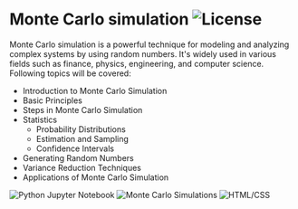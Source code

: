 # Monte Carlo simulation ![License](https://img.shields.io/badge/License-MIT-blue.svg)


Monte Carlo simulation is a powerful technique for modeling and analyzing complex systems by using random numbers. It's widely used in various fields such as finance, physics, engineering, and computer science. Following topics will be covered:

- Introduction to Monte Carlo Simulation
- Basic Principles
- Steps in Monte Carlo Simulation
- Statistics
  - Probability Distributions
  - Estimation and Sampling
  - Confidence Intervals
- Generating Random Numbers
- Variance Reduction Techniques
- Applications of Monte Carlo Simulation

![Python Jupyter Notebook](https://img.shields.io/badge/Python-Jupyter%20Notebook-orange) ![Monte Carlo Simulations](https://img.shields.io/badge/Monte%20Carlo%20Simulations-blue) ![HTML/CSS](https://img.shields.io/badge/HTML%2FCSS-Included-blue)


